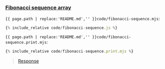 ### [Fibonacci sequence array](code.zip)

`{{ page.path | replace:'README.md','' }}code/fibonacci-sequence.mjs`:

```js
{% include_relative code/fibonacci-sequence.js %}
```

`{{ page.path | replace:'README.md','' }}code/fibonacci-sequence.print.mjs`:

```js
{% include_relative code/fibonacci-sequence.print.mjs %}
```

> [Response](response/fibonacci-sequence.js)
